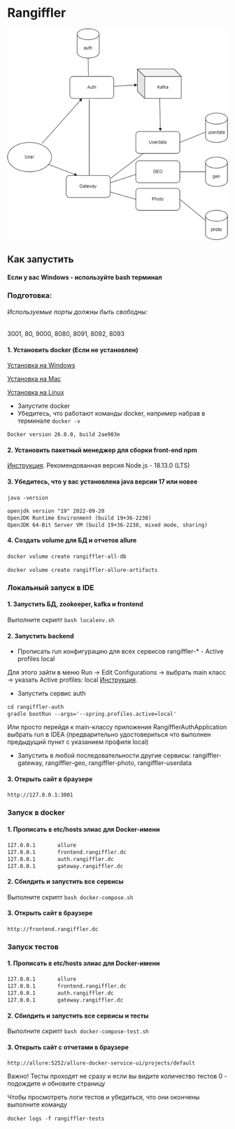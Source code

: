 # Rangiffler
![Image](image.png)
## Как запустить
#### Если у вас Windows - используйте bash терминал
### Подготовка:
###### Используемые порты должны быть свободны: 
3001, 80, 9000, 8080, 8091, 8092, 8093
#### 1. Установить docker (Если не установлен)
[Установка на Windows](https://docs.docker.com/desktop/install/windows-install/)

[Установка на Mac](https://docs.docker.com/desktop/install/mac-install/)

[Установка на Linux](https://docs.docker.com/desktop/install/linux-install/)

- Запустите docker
- Убедитесь, что работают команды docker, например набрав в терминале `docker -v`

```posh
Docker version 26.0.0, build 2ae903e
```
#### 2. Установить пакетный менеджер для сборки front-end npm
[Инструкция](https://docs.npmjs.com/downloading-and-installing-node-js-and-npm).
Рекомендованная версия Node.js - 18.13.0 (LTS)

#### 3. Убедитесь, что у вас установлена java версии 17 или новее
`java -version`

```posh
openjdk version "19" 2022-09-20
OpenJDK Runtime Environment (build 19+36-2238)
OpenJDK 64-Bit Server VM (build 19+36-2238, mixed mode, sharing)
```

#### 4. Создать volume для БД и отчетов allure
`docker volume create rangiffler-all-db`

`docker volume create rangiffler-allure-artifacts`

### Локальный запуск в IDE

#### 1. Запустить БД, zookeeper, kafka и frontend
Выполните скрипт `bash localenv.sh`

#### 2. Запустить backend
- Прописать run конфигурацию для всех сервисов rangiffler-* - Active profiles local

Для этого зайти в меню Run -> Edit Configurations -> выбрать main класс -> указать Active profiles: local
[Инструкция](https://stackoverflow.com/questions/39738901/how-do-i-activate-a-spring-boot-profile-when-running-from-intellij).

- Запустить сервис auth

```posh
cd rangiffler-auth
gradle bootRun --args='--spring.profiles.active=local'
```

Или просто перейдя к main-классу приложения RangifflerAuthApplication выбрать run в IDEA (предварительно удостовериться что
выполнен предыдущий пункт с указанием профиля local)

- Запустить в любой последовательности другие сервисы: rangiffler-gateway, rangiffler-geo, rangiffler-photo, rangiffler-userdata

#### 3. Открыть сайт в браузере
`http://127.0.0.1:3001`

### Запуск в docker
#### 1. Прописать в etc/hosts элиас для Docker-имени
```posh
127.0.0.1       allure
127.0.0.1       frontend.rangiffler.dc
127.0.0.1       auth.rangiffler.dc
127.0.0.1       gateway.rangiffler.dc
```
#### 2. Сбилдить и запустить все сервисы
Выполните скрипт `bash docker-compose.sh`

#### 3. Открыть сайт в браузере
`http://frontend.rangiffler.dc`

### Запуск тестов
#### 1. Прописать в etc/hosts элиас для Docker-имени
```posh
127.0.0.1       allure
127.0.0.1       frontend.rangiffler.dc
127.0.0.1       auth.rangiffler.dc
127.0.0.1       gateway.rangiffler.dc
```
#### 2. Сбилдить и запустить все сервисы и тесты
Выполните скрипт `bash docker-compose-test.sh`

#### 3. Открыть сайт с отчетами в браузере
`http://allure:5252/allure-docker-service-ui/projects/default`

Важно! Тесты проходят не сразу и если вы видите количество тестов 0 - подождите и обновите страницу

Чтобы просмотреть логи тестов и убедиться, что они окончены выполните команду 

`docker logs -f rangiffler-tests`